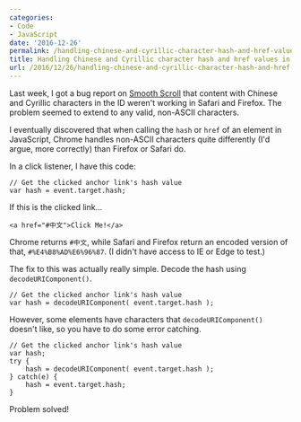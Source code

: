 ```yaml
---
categories:
- Code
- JavaScript
date: '2016-12-26'
permalink: /handling-chinese-and-cyrillic-character-hash-and-href-values-in-javascript/
title: Handling Chinese and Cyrillic character hash and href values in JavaScript
url: /2016/12/26/handling-chinese-and-cyrillic-character-hash-and-href-values-in-javascript
---
```


Last week, I got a bug report on [Smooth Scroll](https://github.com/cferdinandi/smooth-scroll/) that content with Chinese and Cyrillic characters in the ID weren't working in Safari and Firefox. The problem seemed to extend to any valid, non-ASCII characters.

I eventually discovered that when calling the `hash` or `href` of an element in JavaScript, Chrome handles non-ASCII characters quite differently (I'd argue, more correctly) than Firefox or Safari do.

In a click listener, I have this code:

```lang-javascript
// Get the clicked anchor link's hash value
var hash = event.target.hash;
```

If this is the clicked link...

```lang-javascript
<a href="#中文">Click Me!</a>
```

Chrome returns `#中文`, while Safari and Firefox return an encoded version of that, `#%E4%B8%AD%E6%96%87`. (I didn't have access to IE or Edge to test.)

The fix to this was actually really simple. Decode the hash using `decodeURIComponent()`.

```lang-javascript
// Get the clicked anchor link's hash value
var hash = decodeURIComponent( event.target.hash );
```

However, some elements have characters that `decodeURIComponent()` doesn't like, so you have to do some error catching.

```lang-javascript
// Get the clicked anchor link's hash value
var hash;
try {
	hash = decodeURIComponent( event.target.hash );
} catch(e) {
	hash = event.target.hash;
}
```

Problem solved!